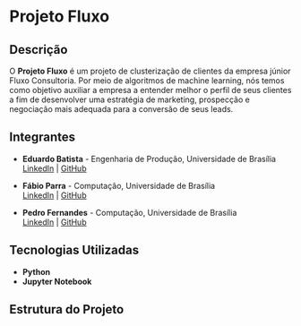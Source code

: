 # Projeto Fluxo

## Descrição

O **Projeto Fluxo** é um projeto de clusterização de clientes da empresa júnior Fluxo Consultoria. Por meio de algoritmos de machine learning, nós temos como objetivo auxiliar a empresa a entender melhor o perfil de seus clientes a fim de desenvolver uma estratégia de marketing, prospecção e negociação mais adequada para a conversão de seus leads. 

## Integrantes

- **Eduardo Batista** - Engenharia de Produção, Universidade de Brasília  
  [LinkedIn](https://www.linkedin.com/in/eduardo-luiz-dias-batista-90b8a51b3/) | [GitHub](https://github.com/EduardoLDB2001)

- **Fábio Parra** - Computação, Universidade de Brasília  
  [LinkedIn](https://www.linkedin.com/in/flbparra/) | [GitHub](https://github.com/flbparra)

- **Pedro Fernandes** - Computação, Universidade de Brasília  
  [LinkedIn](https://www.linkedin.com/in/pedrofernandss) | [GitHub](https://github.com/pedrofernandss)

## Tecnologias Utilizadas

- **Python**
- **Jupyter Notebook**

## Estrutura do Projeto
